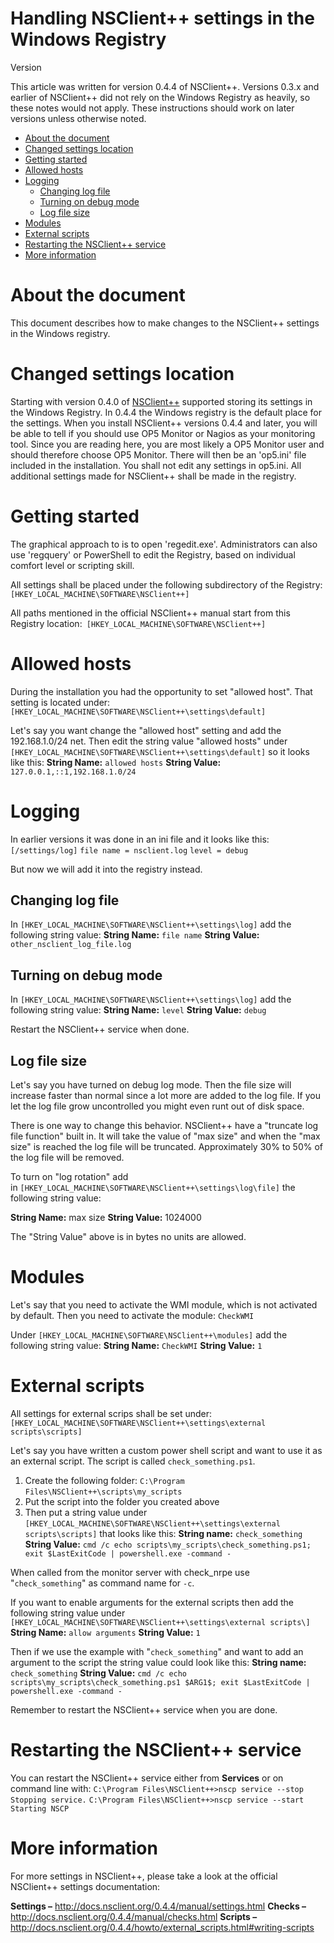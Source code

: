 # Handling NSClient++ settings in the Windows Registry

Version

This article was written for version 0.4.4 of NSClient++. Versions 0.3.x and earlier of NSClient++ did not rely on the Windows Registry as heavily, so these notes would not apply. These instructions should work on later versions unless otherwise noted.

-   [About the document](#HandlingNSClient++settingsintheWindowsRegistry-Aboutthedocument)
-   [Changed settings location](#HandlingNSClient++settingsintheWindowsRegistry-Changedsettingslocation)
-   [Getting started](#HandlingNSClient++settingsintheWindowsRegistry-Gettingstarted)
-   [Allowed hosts](#HandlingNSClient++settingsintheWindowsRegistry-AllowedhostsAllowed_hosts)
-   [Logging](#HandlingNSClient++settingsintheWindowsRegistry-Logging)
    -   [Changing log file](#HandlingNSClient++settingsintheWindowsRegistry-Changinglogfile)
    -   [Turning on debug mode](#HandlingNSClient++settingsintheWindowsRegistry-Turningondebugmode)
    -   [Log file size](#HandlingNSClient++settingsintheWindowsRegistry-Logfilesize)
-   [Modules](#HandlingNSClient++settingsintheWindowsRegistry-Modules)
-   [External scripts](#HandlingNSClient++settingsintheWindowsRegistry-Externalscripts)
-   [Restarting the NSClient++ service](#HandlingNSClient++settingsintheWindowsRegistry-RestartingtheNSClient++service)
-   [More information](#HandlingNSClient++settingsintheWindowsRegistry-Moreinformation)

# About the document

This document describes how to make changes to the NSClient++ settings in the Windows registry.

# Changed settings location

Starting with version 0.4.0 of [NSClient++](http://www.nsclient.org/) supported storing its settings in the Windows Registry. In 0.4.4 the Windows registry is the default place for the settings. When you install NSClient++ versions 0.4.4 and later, you will be able to tell if you should use OP5 Monitor or Nagios as your monitoring tool. Since you are reading here, you are most likely a OP5 Monitor user and should therefore choose OP5 Monitor. There will then be an 'op5.ini' file included in the installation. You shall not edit any settings in op5.ini. All additional settings made for NSClient++ shall be made in the registry.

# Getting started

The graphical approach to is to open 'regedit.exe'. Administrators can also use 'regquery' or PowerShell to edit the Registry, based on individual comfort level or scripting skill.

All settings shall be placed under the following subdirectory of the Registry:
`[HKEY_LOCAL_MACHINE\SOFTWARE\NSClient++]`

All paths mentioned in the official NSClient++ manual start from this Registry location:` [HKEY_LOCAL_MACHINE\SOFTWARE\NSClient++]`

# Allowed hosts

During the installation you had the opportunity to set "allowed host". That setting is located under:
`[HKEY_LOCAL_MACHINE\SOFTWARE\NSClient++\settings\default]`

Let's say you want change the "allowed host" setting and add the 192.168.1.0/24 net. Then edit the string value "allowed hosts" under `[HKEY_LOCAL_MACHINE\SOFTWARE\NSClient++\settings\default]` so it looks like this:
**String Name:** `allowed hosts`
**String Value:** `127.0.0.1,::1,192.168.1.0/24`

# Logging

In earlier versions it was done in an ini file and it looks like this:
`[/settings/log]`
`file name = nsclient.log`
`level = debug`

But now we will add it into the registry instead.

## Changing log file

In `[HKEY_LOCAL_MACHINE\SOFTWARE\NSClient++\settings\log]` add the following string value:
**String Name:** `file name`
**String Value:** `other_nsclient_log_file.log`

## Turning on debug mode

In `[HKEY_LOCAL_MACHINE\SOFTWARE\NSClient++\settings\log]` add the following string value:
**String Name:** `level`
**String Value:** `debug`

Restart the NSClient++ service when done.

## Log file size

Let's say you have turned on debug log mode. Then the file size will increase faster than normal since a lot more are added to the log file. If you let the log file grow uncontrolled you might even runt out of disk space.

There is one way to change this behavior. NSClient++ have a "truncate log file function" built in. It will take the value of "max size" and when the "max size" is reached the log file will be truncated. Approximately 30% to 50% of the log file will be removed.

To turn on "log rotation" add in `[HKEY_LOCAL_MACHINE\SOFTWARE\NSClient++\settings\log\file]` the following string value:

**String Name:** max size
**String Value:** 1024000

The "String Value" above is in bytes no units are allowed.

# Modules

Let's say that you need to activate the WMI module, which is not activated by default. Then you need to activate the module:
`CheckWMI`

Under `[HKEY_LOCAL_MACHINE\SOFTWARE\NSClient++\modules]` add the following string value:
**String Name:** `CheckWMI`
**String Value:** `1`

# External scripts

All settings for external scrips shall be set under:
`[HKEY_LOCAL_MACHINE\SOFTWARE\NSClient++\settings\external scripts\scripts]`

Let's say you have written a custom power shell script and want to use it as an external script. The script is called `check_something.ps1`.

1.  Create the following folder:
    `C:\Program Files\NSClient++\scripts\my_scripts`
     
2.  Put the script into the folder you created above
     
3.  Then put a string value under `[HKEY_LOCAL_MACHINE\SOFTWARE\NSClient++\settings\external scripts\scripts]` that looks like this:
    **String name:** `check_something`
    **String Value:** `cmd /c echo scripts\my_scripts\check_something.ps1; exit $LastExitCode | powershell.exe -command -`

When called from the monitor server with check\_nrpe use "`check_something`" as command name for `-c`.

If you want to enable arguments for the external scripts then add the following string value under `[HKEY_LOCAL_MACHINE\SOFTWARE\NSClient++\settings\external scripts\]`
**String Name:** `allow arguments`
**String Value:** `1`

Then if we use the example with "`check_something`" and want to add an argument to the script the string value could look like this:
**String name:** `check_something`
**String Value:** `cmd /c echo scripts\my_scripts\check_something.ps1 $ARG1$; exit $LastExitCode | powershell.exe -command -`

Remember to restart the NSClient++ service when you are done.

# Restarting the NSClient++ service

You can restart the NSClient++ service either from **Services** or on command line with:
`C:\Program Files\NSClient++>nscp service --stop`
`Stopping service.`
`C:\Program Files\NSClient++>nscp service --start`
`Starting NSCP`

# More information

For more settings in NSClient++, please take a look at the official NSClient++ settings documentation:

**Settings –** <http://docs.nsclient.org/0.4.4/manual/settings.html>
**Checks –** <http://docs.nsclient.org/0.4.4/manual/checks.html>
**Scripts –** <http://docs.nsclient.org/0.4.4/howto/external_scripts.html#writing-scripts>

